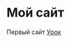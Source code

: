 # Мой сайт 
  Первый сайт
[Урок](https://github.com/voggov/voggov.github.io/tree/master/Lesson "урок")
